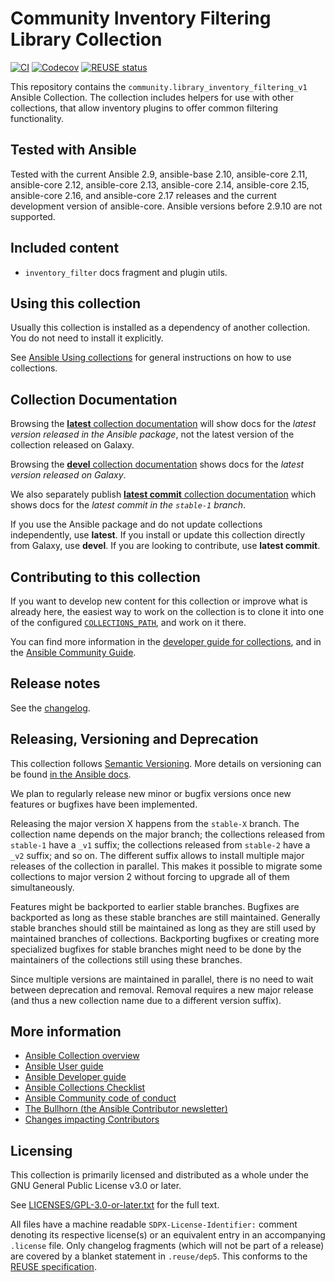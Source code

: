 <!--
Copyright (c) Ansible Project
GNU General Public License v3.0+ (see LICENSES/GPL-3.0-or-later.txt or https://www.gnu.org/licenses/gpl-3.0.txt)
SPDX-License-Identifier: GPL-3.0-or-later
-->

# Community Inventory Filtering Library Collection
[![CI](https://github.com/ansible-collections/community.library_inventory_filtering/workflows/CI/badge.svg?event=push)](https://github.com/ansible-collections/community.library_inventory_filtering/actions)
[![Codecov](https://img.shields.io/codecov/c/github/ansible-collections/community.library_inventory_filtering)](https://codecov.io/gh/ansible-collections/community.library_inventory_filtering)
[![REUSE status](https://api.reuse.software/badge/github.com/ansible-collections/community.library_inventory_filtering)](https://api.reuse.software/info/github.com/ansible-collections/community.library_inventory_filtering)

This repository contains the `community.library_inventory_filtering_v1` Ansible Collection. The collection includes helpers for use with other collections, that allow inventory plugins to offer common filtering functionality.

## Tested with Ansible

Tested with the current Ansible 2.9, ansible-base 2.10, ansible-core 2.11, ansible-core 2.12, ansible-core 2.13, ansible-core 2.14, ansible-core 2.15, ansible-core 2.16, and ansible-core 2.17 releases and the current development version of ansible-core. Ansible versions before 2.9.10 are not supported.

## Included content

- `inventory_filter` docs fragment and plugin utils.

## Using this collection

Usually this collection is installed as a dependency of another collection. You do not need to install it explicitly.

See [Ansible Using collections](https://docs.ansible.com/ansible/latest/user_guide/collections_using.html) for general instructions on how to use collections.

## Collection Documentation

Browsing the [**latest** collection documentation](https://docs.ansible.com/ansible/latest/collections/community/library_inventory_filtering_v1) will show docs for the _latest version released in the Ansible package_, not the latest version of the collection released on Galaxy.

Browsing the [**devel** collection documentation](https://docs.ansible.com/ansible/devel/collections/community/library_inventory_filtering_v1) shows docs for the _latest version released on Galaxy_.

We also separately publish [**latest commit** collection documentation](https://ansible-collections.github.io/community.library_inventory_filtering/branch/stable-1/) which shows docs for the _latest commit in the `stable-1` branch_.

If you use the Ansible package and do not update collections independently, use **latest**. If you install or update this collection directly from Galaxy, use **devel**. If you are looking to contribute, use **latest commit**.

## Contributing to this collection

If you want to develop new content for this collection or improve what is already here, the easiest way to work on the collection is to clone it into one of the configured [`COLLECTIONS_PATH`](https://docs.ansible.com/ansible/latest/reference_appendices/config.html#collections-paths), and work on it there.

You can find more information in the [developer guide for collections](https://docs.ansible.com/ansible/devel/dev_guide/developing_collections.html#contributing-to-collections), and in the [Ansible Community Guide](https://docs.ansible.com/ansible/latest/community/index.html).

## Release notes

See the [changelog](https://github.com/ansible-collections/community.library_inventory_filtering/tree/stable-1/CHANGELOG.md).

## Releasing, Versioning and Deprecation

This collection follows [Semantic Versioning](https://semver.org/). More details on versioning can be found [in the Ansible docs](https://docs.ansible.com/ansible/latest/dev_guide/developing_collections.html#collection-versions).

We plan to regularly release new minor or bugfix versions once new features or bugfixes have been implemented.

Releasing the major version X happens from the `stable-X` branch. The collection name depends on the major branch; the collections released from `stable-1` have a `_v1` suffix; the collections released from `stable-2` have a `_v2` suffix; and so on. The different suffix allows to install multiple major releases of the collection in parallel. This makes it possible to migrate some collections to major version 2 without forcing to upgrade all of them simultaneously.

Features might be backported to earlier stable branches. Bugfixes are backported as long as these stable branches are still maintained. Generally stable branches should still be maintained as long as they are still used by maintained branches of collections. Backporting bugfixes or creating more specialized bugfixes for stable branches might need to be done by the maintainers of the collections still using these branches.

Since multiple versions are maintained in parallel, there is no need to wait between deprecation and removal. Removal requires a new major release (and thus a new collection name due to a different version suffix).

## More information

- [Ansible Collection overview](https://github.com/ansible-collections/overview)
- [Ansible User guide](https://docs.ansible.com/ansible/latest/user_guide/index.html)
- [Ansible Developer guide](https://docs.ansible.com/ansible/latest/dev_guide/index.html)
- [Ansible Collections Checklist](https://github.com/ansible-collections/overview/blob/master/collection_requirements.rst)
- [Ansible Community code of conduct](https://docs.ansible.com/ansible/latest/community/code_of_conduct.html)
- [The Bullhorn (the Ansible Contributor newsletter)](https://us19.campaign-archive.com/home/?u=56d874e027110e35dea0e03c1&id=d6635f5420)
- [Changes impacting Contributors](https://github.com/ansible-collections/overview/issues/45)

## Licensing

This collection is primarily licensed and distributed as a whole under the GNU General Public License v3.0 or later.

See [LICENSES/GPL-3.0-or-later.txt](https://github.com/ansible-collections/community.library_inventory_filtering/blob/stable-1/COPYING) for the full text.

All files have a machine readable `SDPX-License-Identifier:` comment denoting its respective license(s) or an equivalent entry in an accompanying `.license` file. Only changelog fragments (which will not be part of a release) are covered by a blanket statement in `.reuse/dep5`. This conforms to the [REUSE specification](https://reuse.software/spec/).
